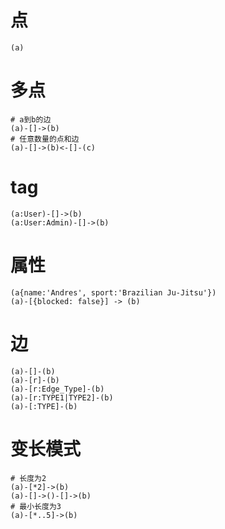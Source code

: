 # 点
```
(a)
```

# 多点

```
# a到b的边
(a)-[]->(b)
# 任意数量的点和边
(a)-[]->(b)<-[]-(c)
```

# tag
```
(a:User)-[]->(b)
(a:User:Admin)-[]->(b)
```

# 属性
```
(a{name:'Andres', sport:'Brazilian Ju-Jitsu'})
(a)-[{blocked: false}] -> (b)
```

# 边
```
(a)-[]-(b)
(a)-[r]-(b)
(a)-[r:Edge_Type]-(b)
(a)-[r:TYPE1|TYPE2]-(b)
(a)-[:TYPE]-(b)
```

# 变长模式
```
# 长度为2
(a)-[*2]->(b)
(a)-[]->()-[]->(b)
# 最小长度为3
(a)-[*..5]->(b)
```